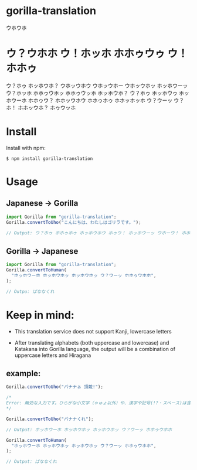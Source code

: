 # gorilla-translation

ウホウホ

# ウ？ウホホ ウ！ホッホ ホホゥウゥ ウ！ホホゥ

ウ？ホゥ ホッホウホ？ ウホッウホウ ウホッウホー ウホッウホッ ホッホウーッ ウ？ホッホ ホホゥウホッ ホホゥウッホ ホッホウホ？ ウ？ホゥ ホッホウゥ ホッホウーホ ホホゥウ？ ホホッウホウ ホホゥホゥ ホホッホッホ ウ？ウーッ ウ？ホ！ ホホッウホ？ ホゥウッホ

# Install

Install with npm:

```terminal
$ npm install gorilla-translation
```

# Usage

## Japanese -> Gorilla

```javascript
import Gorilla from "gorilla-translation";
Gorilla.convertToUho("こんにちは、わたしはゴリラです。");

// Output: ウ？ホゥ ホホゥホゥ ホッホウホウ ホゥウ！ ホッホウーッ ウホーウ！ ホホゥウーッ ホゥウーッ ウ？ホ！ ホッホウーッ ウ？ホッホ ホホゥウホッ ホホゥウッホ ホゥホ！ ホゥウッホ ウホーウ？
```

## Gorilla -> Japanese

```javascript
import Gorilla from "gorilla-translation";
Gorilla.convertToHuman(
  "ホッホウーホ ホッホウホッ ホッホウホッ ウ？ウーッ ホホゥウホホ",
);

// Outpu: ばななくれ
```

# Keep in mind:

- This translation service does not support Kanji, lowercase letters

- After translating alphabets (both uppercase and lowercase) and Katakana into Gorilla language, the output will be a combination of uppercase letters and Hiragana

## example:

```javascript
Gorilla.convertToUho("バナナぁ 頂戴!");

/*
Error: 無効な入力です。ひらがな小文字（ゃゅょ以外）や、漢字や記号(!?・スペース)は含めないでください。
*/

Gorilla.convertToUho("バナナくれ");

// Output: ホッホウーホ ホッホウホッ ホッホウホッ ウ？ウーッ ホホゥウホホ

Gorilla.convertToHuman(
  "ホッホウーホ ホッホウホッ ホッホウホッ ウ？ウーッ ホホゥウホホ",
);

// Output: ばななくれ
```
